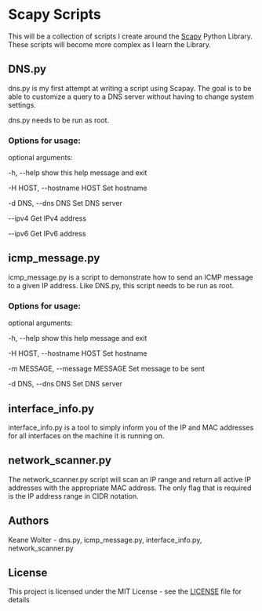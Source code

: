 # Scapy Scripts
This will be a collection of scripts I create around the [Scapy](https://scapy.net/) Python Library. These scripts will become more complex as I learn the Library.

## DNS.py
dns.py is my first attempt at writing a script using Scapay. The goal is to be able to customize a query to a DNS server without having to change system settings.

dns.py needs to be run as root.

### Options for usage:

optional arguments:

  -h, --help            show this help message and exit

  -H HOST, --hostname HOST Set hostname

  -d DNS, --dns DNS     Set DNS server

  --ipv4                Get IPv4 address

  --ipv6                Get IPv6 address

## icmp\_message.py
icmp\_message.py is a script to demonstrate how to send an ICMP message to a given IP address. Like DNS.py, this script needs to be run as root.

### Options for usage:

optional arguments:

  -h, --help            show this help message and exit

  -H HOST, --hostname HOST Set hostname

  -m MESSAGE, --message MESSAGE Set message to be sent

  -d DNS, --dns DNS     Set DNS server

## interface\_info.py
interface\_info.py is a tool to simply inform you of the IP and MAC addresses for all interfaces on the machine it is running on.

## network\_scanner.py
The network\_scanner.py script will scan an IP range and return all active IP addresses with the appropriate MAC address. The only flag that is required is the IP address range in CIDR notation.

## Authors
Keane Wolter - dns.py, icmp\_message.py, interface\_info.py, network\_scanner.py

## License
This project is licensed under the MIT License - see the [LICENSE](LICENSE) file for details

